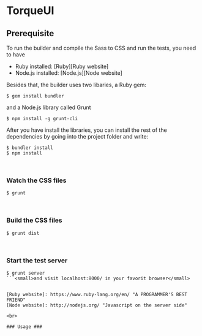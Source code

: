 # TorqueUI 

## Prerequisite ##
To run the builder and compile the Sass to CSS and run the tests, you need to have 
* Ruby installed: [Ruby][Ruby website]
* Node.js installed: [Node.js][Node website]

Besides that, the builder uses two libaries, a Ruby gem:
```
$ gem install bundler
```
and a Node.js library called Grunt
```
$ npm install -g grunt-cli
```

After you have install the libraries, you can install the rest of the dependencies by going into the project folder and write:
```
$ bundler install
$ npm install
```  
<br> 

### Watch the CSS files ###
```
$ grunt
```

<br> 

### Build the CSS files ###
```
$ grunt dist
```

<br> 

### Start the test server ###
```
$ grunt server
```<small>and visit localhost:8000/ in your favorit browser</small>


[Ruby website]: https://www.ruby-lang.org/en/ "A PROGRAMMER'S BEST FRIEND"
[Node website]: http://nodejs.org/ "Javascript on the server side"

<br>

### Usage ###
```
<!-- TorqueUI -->
<link rel="stylesheet" href="/assets/css/framework.min.css">
<link rel="stylesheet" href="/assets/css/theme.min.css">
<link rel="stylesheet" href="/assets/css/print.min.css" media="print">
<link rel="stylesheet" href="/assets/css/style.css">

<!-- Font Awesome -->
<link rel="stylesheet" href="https://maxcdn.bootstrapcdn.com/font-awesome/4.4.0/css/font-awesome.min.css">

<!-- Custom Javascript -->
<script src="https://cdnjs.cloudflare.com/ajax/libs/jquery/2.1.4/jquery.min.js"></script>
<script src="/assets/javascripts/framework.min.js"></script>
<script src="/assets/javascripts/ie.js"></script>
```
